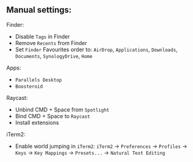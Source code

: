 ## Manual settings:
Finder:
- Disable `Tags` in Finder
- Remove `Recents` from Finder
- Set `Finder` Favourites order to: `AirDrop`, `Applications`, `Downloads`, `Documents`, `SynologyDrive`, `Home`

Apps:
- `Parallels Desktop`
- `Boosteroid`

Raycast:
- Unbind CMD + Space from `Spotlight`
- Bind CMD + Space to `Raycast`
- Install extensions

iTerm2:
- Enable world jumping in `iTerm2`: `iTerm2` -> `Preferences` -> `Profiles` -> `Keys` -> `Key Mappings` -> `Presets...` -> `Natural Text Editing`

